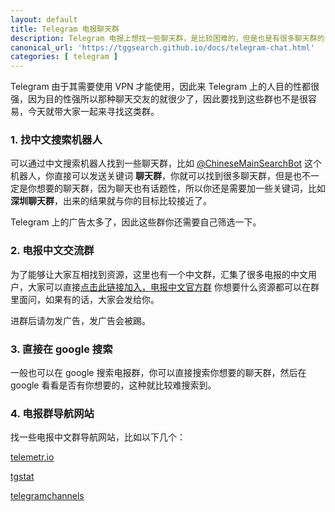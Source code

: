 ```yaml
---
layout: default
title: Telegram 电报聊天群
description: Telegram 电报上想找一些聊天群，是比较困难的，但是也是有很多聊天群的，那么这篇文章就是教大家怎么找到想要的聊天群，其次我们也构建了一个聊天群，大家也可以一起参与进来，相信随着时间的推移这个群会越来越多人。
canonical_url: 'https://tggsearch.github.io/docs/telegram-chat.html'
categories: [ telegram ]
---
```

Telegram 由于其需要使用 VPN 才能使用，因此来 Telegram 上的人目的性都很强，因为目的性强所以那种聊天交友的就很少了，因此要找到这些群也不是很容易，今天就带大家一起来寻找这类群。

### 1. 找中文搜索机器人
可以通过中文搜索机器人找到一些聊天群，比如 [@ChineseMainSearchBot](./302.html?target=https://t.me/ChineseMainSearchBot) 这个机器人，你直接可以发送关键词 <b>聊天群</b>，你就可以找到很多聊天群，但是也不一定是你想要的聊天群，因为聊天也有话题性，所以你还是需要加一些关键词，比如 <b>深圳聊天群</b>，出来的结果就与你的目标比较接近了。

Telegram 上的广告太多了，因此这些群你还需要自己筛选一下。

### 2. 电报中文交流群
为了能够让大家互相找到资源，这里也有一个中文群，汇集了很多电报的中文用户，大家可以直接[点击此链接加入，电报中文官方群](./302.html?target=https://t.me/chinaDianBaoFans) 你想要什么资源都可以在群里面问，如果有的话，大家会发给你。

进群后请勿发广告，发广告会被踢。

### 3. 直接在 google 搜索
一般也可以在 google 搜索电报群，你可以直接搜索你想要的聊天群，然后在 google 看看是否有你想要的，这种就比较难搜索到。


### 4. 电报群导航网站
找一些电报中文群导航网站，比如以下几个：

[telemetr.io](./302.html?target=https://telemetr.io/en/channels)

[tgstat](./302.html?target=https://tgstat.com)

[telegramchannels](./302.html?target=https://telegramchannels.me)